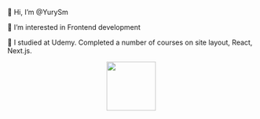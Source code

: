 👋 Hi, I’m @YurySm

👀 I’m interested in Frontend development

🌱 I studied at Udemy. Completed a number of courses on site layout, React, Next.js.

<div id="header" align="center">
  <img src="https://giphy.com/embed/4rZA5D22301iMgrUNd" width="100"/>
</div>


